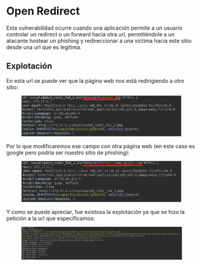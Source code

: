 # Open Redirect

Esta vulnerabilidad ocurre cuando una aplicación permite a un usuario controlar un redirect o un forward hacia otra url, permitiéndole a un atacante hostear un phishing y redireccionar a una víctima hacia este sitio desde una url que es legítima.

## Explotación

En esta url se puede ver que la página web nos está redirigiendo a otro sitio:

<figure><img src="../.gitbook/assets/image (116).png" alt=""><figcaption></figcaption></figure>

Por lo que modificaremos ese campo con otra página web (en este caso es google pero podría ser nuestro sitio de phishing):

<figure><img src="../.gitbook/assets/image (68).png" alt=""><figcaption></figcaption></figure>

Y como se puede apreciar, fue existosa la explotación ya que se hizo la petición a la url que especificamos:

<figure><img src="../.gitbook/assets/image (90).png" alt=""><figcaption></figcaption></figure>
